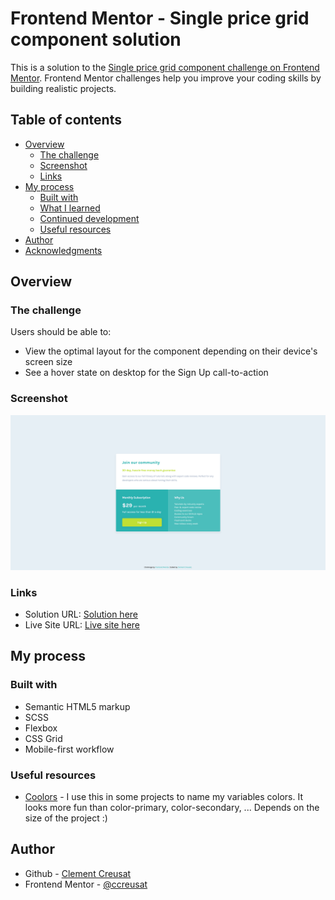 # Frontend Mentor - Single price grid component solution

This is a solution to the [Single price grid component challenge on Frontend Mentor](https://www.frontendmentor.io/challenges/single-price-grid-component-5ce41129d0ff452fec5abbbc). Frontend Mentor challenges help you improve your coding skills by building realistic projects.

## Table of contents

- [Overview](#overview)
  - [The challenge](#the-challenge)
  - [Screenshot](#screenshot)
  - [Links](#links)
- [My process](#my-process)
  - [Built with](#built-with)
  - [What I learned](#what-i-learned)
  - [Continued development](#continued-development)
  - [Useful resources](#useful-resources)
- [Author](#author)
- [Acknowledgments](#acknowledgments)

## Overview

### The challenge

Users should be able to:

- View the optimal layout for the component depending on their device's screen size
- See a hover state on desktop for the Sign Up call-to-action

### Screenshot

![](./images/solution.png)

### Links

- Solution URL: [Solution here](https://www.frontendmentor.io/solutions/single-price-with-css-grid-and-scss-Hef0WLT7X)
- Live Site URL: [Live site here](https://ccreusat-single-price-grid-component.netlify.app/)

## My process

### Built with

- Semantic HTML5 markup
- SCSS
- Flexbox
- CSS Grid
- Mobile-first workflow

### Useful resources

- [Coolors](https://coolors.co/) - I use this in some projects to name my variables colors. It looks more fun than color-primary, color-secondary, ... Depends on the size of the project :)

## Author

- Github - [Clement Creusat](https://github.com/ccreusat)
- Frontend Mentor - [@ccreusat](https://www.frontendmentor.io/profile/ccreusat)
